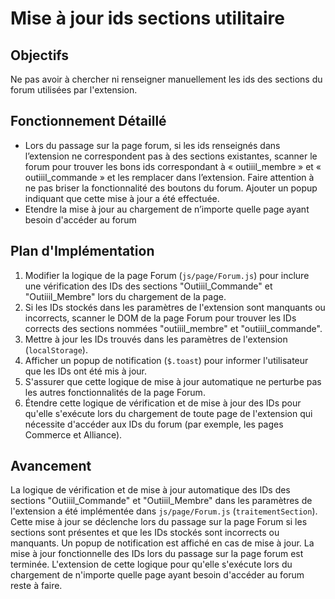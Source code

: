 # Mise à jour ids sections utilitaire

## Objectifs
Ne pas avoir à chercher ni renseigner manuellement les ids des sections du forum utilisées par l'extension.

## Fonctionnement Détaillé
- Lors du passage sur la page forum, si les ids renseignés dans l’extension ne correspondent pas à des sections existantes, scanner le forum pour trouver les bons ids correspondant à « outiiil_membre » et « outiiil_commande » et les remplacer dans l’extension. Faire attention à ne pas briser la fonctionnalité des boutons du forum. Ajouter un popup indiquant que cette mise à jour a été effectuée.
- Etendre la mise à jour au chargement de n’importe quelle page ayant besoin d'accéder au forum

## Plan d'Implémentation
1.  Modifier la logique de la page Forum (`js/page/Forum.js`) pour inclure une vérification des IDs des sections "Outiiil_Commande" et "Outiiil_Membre" lors du chargement de la page.
2.  Si les IDs stockés dans les paramètres de l'extension sont manquants ou incorrects, scanner le DOM de la page Forum pour trouver les IDs corrects des sections nommées "outiiil_membre" et "outiiil_commande".
3.  Mettre à jour les IDs trouvés dans les paramètres de l'extension (`localStorage`).
4.  Afficher un popup de notification (`$.toast`) pour informer l'utilisateur que les IDs ont été mis à jour.
5.  S'assurer que cette logique de mise à jour automatique ne perturbe pas les autres fonctionnalités de la page Forum.
6.  Étendre cette logique de vérification et de mise à jour des IDs pour qu'elle s'exécute lors du chargement de toute page de l'extension qui nécessite d'accéder aux IDs du forum (par exemple, les pages Commerce et Alliance).

## Avancement
La logique de vérification et de mise à jour automatique des IDs des sections "Outiiil_Commande" et "Outiiil_Membre" dans les paramètres de l'extension a été implémentée dans `js/page/Forum.js` (`traitementSection`). Cette mise à jour se déclenche lors du passage sur la page Forum si les sections sont présentes et que les IDs stockés sont incorrects ou manquants. Un popup de notification est affiché en cas de mise à jour. La mise à jour fonctionnelle des IDs lors du passage sur la page forum est terminée. L'extension de cette logique pour qu'elle s'exécute lors du chargement de n'importe quelle page ayant besoin d'accéder au forum reste à faire.
